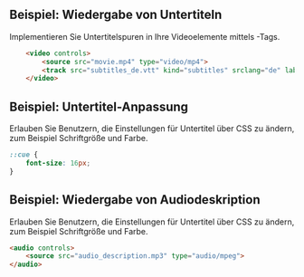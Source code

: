 ## Beispiel: Wiedergabe von Untertiteln

Implementieren Sie Untertitelspuren in Ihre Videoelemente mittels <track>-Tags.

```html
	<video controls>
		<source src="movie.mp4" type="video/mp4">
		<track src="subtitles_de.vtt" kind="subtitles" srclang="de" label="Deutsch">
	</video>
```

## Beispiel: Untertitel-Anpassung

Erlauben Sie Benutzern, die Einstellungen für Untertitel über CSS zu ändern, zum Beispiel Schriftgröße und Farbe.

```css
::cue {
    font-size: 16px;
}
```

## Beispiel: Wiedergabe von Audiodeskription

Erlauben Sie Benutzern, die Einstellungen für Untertitel über CSS zu ändern, zum Beispiel Schriftgröße und Farbe.

```html
<audio controls>
    <source src="audio_description.mp3" type="audio/mpeg">
</audio>
```
